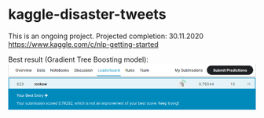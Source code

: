 # kaggle-disaster-tweets

This is an ongoing project. Projected completion: 30.11.2020  
https://www.kaggle.com/c/nlp-getting-started

Best result (Gradient Tree Boosting model):  
![](image/leaderboard.png?raw=true)
